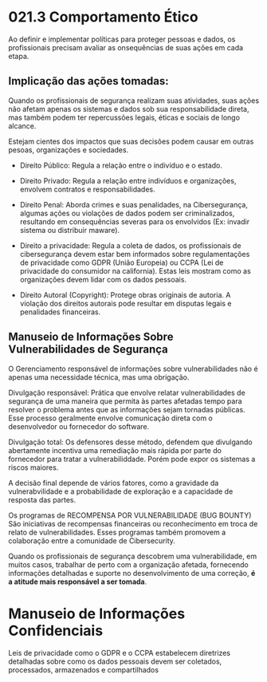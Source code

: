 

# 021.3 Comportamento Ético

Ao definir e implementar políticas para proteger pessoas e dados, os profissionais precisam avaliar as onsequências de suas ações em cada etapa.

## Implicação das ações tomadas:
 Quando os profissionais de segurança realizam suas atividades, suas ações não afetam apenas os sistemas e dados sob sua responsabilidade direta, mas também podem ter repercussões legais, éticas e sociais de longo alcance.

Estejam cientes dos impactos que suas decisões podem causar em outras pesoas, organizações e sociedades.

- Direito Público: Regula a relação entre o indivíduo e o estado.

- Direito Privado: Regula a relação entre indivíduos e organizações, envolvem contratos e responsabilidades.

- Direito Penal: Aborda crimes e suas penalidades, na Cibersegurança, algumas ações ou violações de dados podem ser criminalizados, resultando em consequências severas para os envolvidos (Ex: invadir sistema ou distribuir maware).

- Direito a privacidade: Regula a coleta de dados, os profissionais de cibersegurança devem estar bem informados sobre regulamentações de privacidade como GDPR (União Europeia) ou CCPA (Lei de privacidade do consumidor na california). Estas leis mostram como as organizações devem lidar com os dados pessoais.

- Direito Autoral (Copyright): Protege obras originais de autoria. A violação dos direitos autorais pode resultar em disputas legais e penalidades financeiras.

## Manuseio de Informações Sobre Vulnerabilidades de Segurança

O Gerenciamento responsável de informações sobre vulnerabilidades não é apenas uma necessidade técnica, mas uma obrigação.

Divulgação responsável: Prática que envolve relatar vulnerabilidades de segurança de uma maneira que permita às partes afetadas tempo para resolver o problema antes que as informações sejam tornadas públicas. Esse processo geralmente envolve comunicação direta com o desenvolvedor ou fornecedor do software.

Divulgação total: Os defensores desse método, defendem que divulgando abertamente incentiva uma remediação mais rápida por parte do fornecedor para tratar a vulnerabiliddade. Porém pode expor os sistemas a riscos maiores.

A decisão final depende de vários fatores, como a gravidade da vulnerabvilidade e a probabilidade de exploração e a capacidade de resposta das partes.

Os programas de RECOMPENSA POR VULNERABILIDADE (BUG BOUNTY) São iniciativas de recompensas financeiras ou reconhecimento em troca de relato de vulnerabilidades. Esses programas também promovem a colaboração entre a comunidade de Cibersecurity.

Quando os profissionais de segurança descobrem uma vulnerabilidade, em muitos casos, trabalhar de perto com a organização afetada, fornecendo informações detalhadas e suporte no desenvolvimento de uma correção, **é a atitude mais responsável a ser tomada**.

# Manuseio de Informações Confidenciais

Leis de privacidade como o GDPR e o CCPA estabelecem diretrizes detalhadas sobre
como os dados pessoais devem ser coletados, processados, armazenados e compartilhados